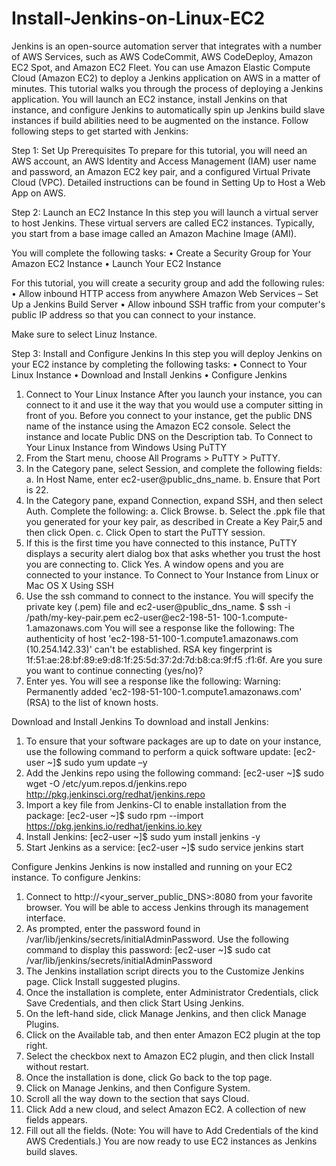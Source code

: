# Install-Jenkins-on-Linux-EC2
Jenkins is an open-source automation server that integrates with a number of AWS Services, such as AWS CodeCommit, AWS CodeDeploy, Amazon EC2 Spot, and Amazon EC2 Fleet. You can use Amazon Elastic Compute Cloud (Amazon EC2) to deploy a Jenkins application on AWS in a matter of minutes. This tutorial walks you through the process of deploying a Jenkins application. You will launch an EC2 instance, install Jenkins on that instance, and configure Jenkins to automatically spin up Jenkins build slave instances if build abilities need to be augmented on the instance. 
Follow following steps to get started with Jenkins:

Step 1: Set Up Prerequisites
To prepare for this tutorial, you will need an AWS account, an AWS Identity and
Access Management (IAM) user name and password, an Amazon EC2 key pair,
and a configured Virtual Private Cloud (VPC). Detailed instructions can be
found in Setting Up to Host a Web App on AWS.


Step 2: Launch an EC2 Instance
In this step you will launch a virtual server to host Jenkins. These virtual servers
are called EC2 instances. Typically, you start from a base image called an
Amazon Machine Image (AMI).

You will complete the following tasks:
• Create a Security Group for Your Amazon EC2 Instance
• Launch Your EC2 Instance

For this tutorial, you will create a security group and add the following rules:
• Allow inbound HTTP access from anywhere
Amazon Web Services – Set Up a Jenkins Build Server
• Allow inbound SSH traffic from your computer's public IP address so
that you can connect to your instance.

Make sure to select Linuz Instance.

Step 3: Install and Configure Jenkins
In this step you will deploy Jenkins on your EC2 instance by completing the
following tasks:
• Connect to Your Linux Instance
• Download and Install Jenkins
• Configure Jenkins
1. Connect to Your Linux Instance
After you launch your instance, you can connect to it and use it the way that you
would use a computer sitting in front of you.
Before you connect to your instance, get the public DNS name of the instance
using the Amazon EC2 console. Select the instance and locate Public DNS on
the Description tab.
To Connect to Your Linux Instance from Windows Using PuTTY
1. From the Start menu, choose All Programs > PuTTY > PuTTY.
2. In the Category pane, select Session, and complete the following fields:
a. In Host Name, enter ec2-user@public_dns_name.
b. Ensure that Port is 22.
3. In the Category pane, expand Connection, expand SSH, and then
select Auth. Complete the following:
a. Click Browse.
b. Select the .ppk file that you generated for your key pair, as
described in Create a Key Pair,5 and then click Open.
c. Click Open to start the PuTTY session.
4. If this is the first time you have connected to this instance, PuTTY
displays a security alert dialog box that asks whether you trust the host
you are connecting to. Click Yes. A window opens and you are connected
to your instance.
To Connect to Your Instance from Linux or Mac OS X Using SSH
1. Use the ssh command to connect to the instance. You will specify the
private key (.pem) file and ec2-user@public_dns_name.
$ ssh -i /path/my-key-pair.pem ec2-user@ec2-198-51-
100-1.compute-1.amazonaws.com
You will see a response like the following:
The authenticity of host 'ec2-198-51-100-1.compute1.amazonaws.com (10.254.142.33)' can't be
established.
RSA key fingerprint is
1f:51:ae:28:bf:89:e9:d8:1f:25:5d:37:2d:7d:b8:ca:9f:f5
:f1:6f.
Are you sure you want to continue connecting
(yes/no)?
2. Enter yes.
You will see a response like the following:
Warning: Permanently added 'ec2-198-51-100-1.compute1.amazonaws.com' (RSA) to the list of known hosts.

Download and Install Jenkins
To download and install Jenkins:
1. To ensure that your software packages are up to date on your instance,
use the following command to perform a quick software update:
[ec2-user ~]$ sudo yum update –y
2. Add the Jenkins repo using the following command:
[ec2-user ~]$ sudo wget -O
/etc/yum.repos.d/jenkins.repo http://pkg.jenkinsci.org/redhat/jenkins.repo
3. Import a key file from Jenkins-CI to enable installation from the
package:
[ec2-user ~]$ sudo rpm --import
https://pkg.jenkins.io/redhat/jenkins.io.key
4. Install Jenkins:
[ec2-user ~]$ sudo yum install jenkins -y
5. Start Jenkins as a service:
[ec2-user ~]$ sudo service jenkins start

Configure Jenkins
Jenkins is now installed and running on your EC2 instance. To configure
Jenkins:
1. Connect to http://<your_server_public_DNS>:8080 from your favorite
browser. You will be able to access Jenkins through its management
interface.
2. As prompted, enter the password found in
/var/lib/jenkins/secrets/initialAdminPassword. Use the following
command to display this password:
[ec2-user ~]$ sudo cat
/var/lib/jenkins/secrets/initialAdminPassword
3. The Jenkins installation script directs you to the Customize Jenkins page.
Click Install suggested plugins.
4. Once the installation is complete, enter Administrator Credentials, click
Save Credentials, and then click Start Using Jenkins.
5. On the left-hand side, click Manage Jenkins, and then click Manage
Plugins.
6. Click on the Available tab, and then enter Amazon EC2 plugin at the top
right.
7. Select the checkbox next to Amazon EC2 plugin, and then click Install
without restart.
8. Once the installation is done, click Go back to the top page.
9. Click on Manage Jenkins, and then Configure System.
10. Scroll all the way down to the section that says Cloud.
11. Click Add a new cloud, and select Amazon EC2. A collection of new
fields appears.
12. Fill out all the fields. (Note: You will have to Add Credentials of the kind
AWS Credentials.)
You are now ready to use EC2 instances as Jenkins build slaves.



